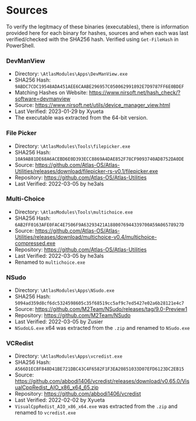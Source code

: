 # Sources
To verify the legitmacy of these binaries (executables), there is information provided here for each binary for hashes, sources and when each was last verified/checked with the SHA256 hash. Verified using `Get-FileHash` in PowerShell. 

### DevManView
- Directory: `\AtlasModules\Apps\DevManView.exe`
- SHA256 Hash: `9ABDC7CDC19548ADA451AEE6CAABE296957C050062991892E7D9787FF6E0BDEF`
- Matching Hashes on Website: https://www.nirsoft.net/hash_check/?software=devmanview
- Source: https://www.nirsoft.net/utils/device_manager_view.html
- Last Verified: 2023-01-29 by Xyueta
- The executable was extracted from the 64-bit version.

### File Picker
- Directory: `\AtlasModules\Tools\filepicker.exe`
- SHA256 Hash: `10A9AB81DE68A6ACEBD6E0D393ECC8869A4DAE852F78CF9093740AD8752DA0DE`
- Source: https://github.com/Atlas-OS/Atlas-Utilities/releases/download/filepicker-rs-v0.1/filepicker.exe
- Repository: https://github.com/Atlas-OS/Atlas-Utilities
- Last Verified: 2022-03-05 by he3als

### Multi-Choice
- Directory: `\AtlasModules\Tools\multichoice.exe`
- SHA256 Hash: `6AB2FF0163AFE0FAC4E7506F9A63293421A1880076944339700A59A06578927D`
- Source: https://github.com/Atlas-OS/Atlas-Utilities/releases/download/multichoice-v0.4/multichoice-compressed.exe
- Repository: https://github.com/Atlas-OS/Atlas-Utilities
- Last Verified: 2022-03-05 by he3als
- Renamed to `multichoice.exe`

### NSudo
- Directory: `\AtlasModules\Apps\NSudo.exe`
- SHA256 Hash: `5094ad359d8cf6dc5324598605c35f68519cc5af9c7ed5427e02a6b28121e4c7`
- Source: https://github.com/M2Team/NSudo/releases/tag/9.0-Preview1
- Repository: https://github.com/M2Team/NSudo
- Last Verified: 2022-03-05 by Zusier
- `NSudoLG.exe` x64 was extracted from the `.zip` and renamed to `NSudo.exe`

### VCRedist
- Directory: `\AtlasModules\Apps\vcredist.exe`
- SHA256 Hash: `A566D1EC8F848D41BE721DBC43C4F6582F1F3EA20851033D07EFD6123DC2EB15`
- Source: https://github.com/abbodi1406/vcredist/releases/download/v0.65.0/VisualCppRedist_AIO_x86_x64_65.zip
- Repository: https://github.com/abbodi1406/vcredist
- Last Verified: 2022-02-02 by Xyueta
- `VisualCppRedist_AIO_x86_x64.exe` was extracted from the `.zip` and renamed to `vcredist.exe`
